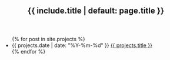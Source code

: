 <article>
  <header><h1>{{ include.title | default: page.title }}</h1></header>
  <ul class="archive">
    {% for post in site.projects %}
    <li>
      <time datetime="{{ projects.date | date_to_xmlschema }}">{{ projects.date | date: "%Y-%m-%d" }}</time>
      <a href="{{ projects.url | relative_url }}">{{ projects.title }}</a>
    </li>
    {% endfor %}
  </ul>
</article>
